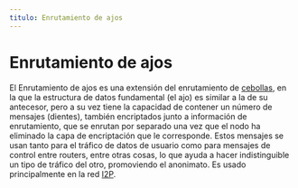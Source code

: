 ```yaml
---
titulo: Enrutamiento de ajos 
---
```


Enrutamiento de ajos
====================

El Enrutamiento de ajos es una extensión del enrutamiento de [cebollas], en la que la estructura de datos fundamental (el ajo) es
similar a la de su antecesor, pero a su vez tiene la capacidad de contener un número de mensajes (dientes), también encriptados
junto a información de enrutamiento, que se enrutan por separado una vez que el nodo ha eliminado la capa de encriptación que le
corresponde. Estos mensajes se usan tanto para el tráfico de datos de usuario como para mensajes de control entre routers, entre
otras cosas, lo que ayuda a hacer indistinguible un tipo de tráfico del otro, promoviendo el anonimato. Es usado principalmente en
la red [I2P].

[cebollas]: cebollas/
[I2P]: http://www.i2p2.de/
